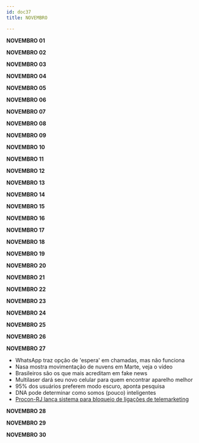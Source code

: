 ```yaml
---
id: doc37
title: NOVEMBRO

---
```


**NOVEMBRO 01**

**NOVEMBRO 02**

**NOVEMBRO 03**

**NOVEMBRO 04**

**NOVEMBRO 05**

**NOVEMBRO 06**

**NOVEMBRO 07**

**NOVEMBRO 08**

**NOVEMBRO 09**

**NOVEMBRO 10**

**NOVEMBRO 11**

**NOVEMBRO 12**

**NOVEMBRO 13**

**NOVEMBRO 14**

**NOVEMBRO 15**

**NOVEMBRO 16**

**NOVEMBRO 17**

**NOVEMBRO 18**

**NOVEMBRO 19**

**NOVEMBRO 20**

**NOVEMBRO 21**

**NOVEMBRO 22**

**NOVEMBRO 23**

**NOVEMBRO 24**

**NOVEMBRO 25**

**NOVEMBRO 26**

**NOVEMBRO 27**

	
- WhatsApp traz opção de 'espera' em chamadas, mas não funciona
- Nasa mostra movimentação de nuvens em Marte, veja o vídeo
- Brasileiros são os que mais acreditam em fake news
- Multilaser dará seu novo celular para quem encontrar aparelho melhor
- 95% dos usuários preferem modo escuro, aponta pesquisa
- DNA pode determinar como somos (pouco) inteligentes
- [Procon-RJ lança sistema para bloqueio de ligações de telemarketing](https://olhardigital.com.br/noticia/procon-rj-lanca-sistema-para-bloqueio-de-ligacoes-de-telemarketing/93568&ct=ga&cd=CAEYCSoUMTQ4NTIyMjYxODQ5NjEyNjQ1NTMyGmNhNDliMWZlY2FhYTdjMmI6Y29tOnB0OlVT&usg=AFQjCNGzaJLGNxerZeo3Rp-Cp1nDTzr5NQ)

**NOVEMBRO 28**

**NOVEMBRO 29**

**NOVEMBRO 30**







